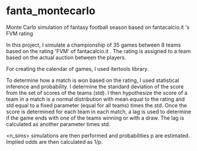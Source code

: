 # fanta_montecarlo
Monte Carlo simulation of fantasy football season based on fantacalcio.it 's FVM rating

In this project, I simulate a championship of 35 games between 8 teams based on the rating 'FVM' of fantacalcio.it . The rating is assigned to a team based on the actual auction between the players. 

For creating the calendar of games, I used itertools library. 

To determine how a match is won based on the rating, I used statistical inference and probability. I determine the standard deviation of the score from the set of scores of the teams (std). I then hypothesize the score of a team in a match is a normal distribution with mean equal to the rating and std equal to a fixed parameter (equal for all teams) times the std. Once the score is determined for each team in each match, a lag is used to determine if the game ends with one of the teams winning or with a draw. The lag is calculated as another parameter times std. 

<n_sims> simulations are then performed and probabilities p are estimated. Implied odds are then calculated as 1/p. 
